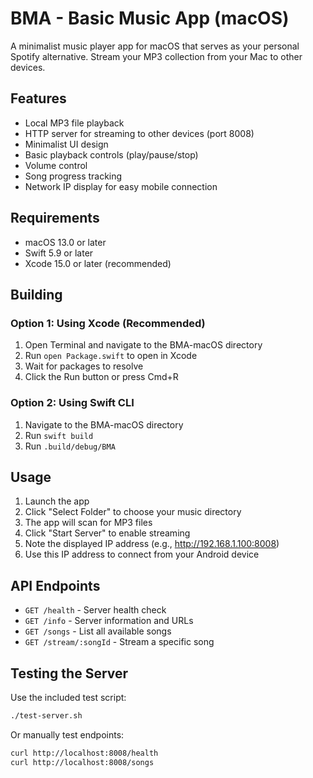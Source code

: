 # BMA - Basic Music App (macOS)

A minimalist music player app for macOS that serves as your personal Spotify alternative. Stream your MP3 collection from your Mac to other devices.

## Features

- Local MP3 file playback
- HTTP server for streaming to other devices (port 8008)
- Minimalist UI design
- Basic playback controls (play/pause/stop)
- Volume control
- Song progress tracking
- Network IP display for easy mobile connection

## Requirements

- macOS 13.0 or later
- Swift 5.9 or later
- Xcode 15.0 or later (recommended)

## Building

### Option 1: Using Xcode (Recommended)
1. Open Terminal and navigate to the BMA-macOS directory
2. Run `open Package.swift` to open in Xcode
3. Wait for packages to resolve
4. Click the Run button or press Cmd+R

### Option 2: Using Swift CLI
1. Navigate to the BMA-macOS directory
2. Run `swift build`
3. Run `.build/debug/BMA`

## Usage

1. Launch the app
2. Click "Select Folder" to choose your music directory
3. The app will scan for MP3 files
4. Click "Start Server" to enable streaming
5. Note the displayed IP address (e.g., http://192.168.1.100:8008)
6. Use this IP address to connect from your Android device

## API Endpoints

- `GET /health` - Server health check
- `GET /info` - Server information and URLs
- `GET /songs` - List all available songs
- `GET /stream/:songId` - Stream a specific song

## Testing the Server

Use the included test script:
```bash
./test-server.sh
```

Or manually test endpoints:
```bash
curl http://localhost:8008/health
curl http://localhost:8008/songs
``` 